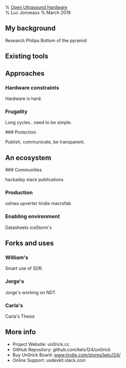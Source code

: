 % [Open Ultrasound Hardware](http://kelu124.github.io/echomods/ppt_openconf)	
% Luc Jonveaux 
% March 2019


## My background

Research
Philips
Bottom of the pyramid 

## Existing tools


## Approaches


### Hardware constraints

Hardware is hard.

### Frugality

Long cycles.. need to be simple.

### Protection

Publish, communicate, be transparent.

## An ecosystem

### Communities

hackaday
slack
publications

### Production

oshwa
upverter
tindie
macrofab

### Enabling environment

Datasheets
iceStorm's

## Forks and uses

### William's

Smart use of SDR.

### Jorge's

Jorge's working on NDT.

### Carla's

Carla's Thesis

## More info

* Project Website: un0rick.cc
* GitHub Repository: github.com/kelu124/un0rick
* Buy Un0rick Board: www.tindie.com/stores/kelu124/
* Online Support: usdevkit.slack.com


